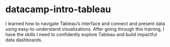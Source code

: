 # datacamp-intro-tableau

I learned how to navigate Tableau’s interface and connect and present data using easy-to-understand visualizations. After going through this training, I have the skills I need to confidently explore Tableau and build impactful data dashboards.
